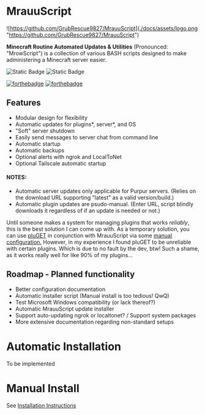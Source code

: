 # MrauuScript
![https://github.com/GrubRescue9827/MrauuScript](./docs/assets/logo.png "https://github.com/GrubRescue9827/MrauuScript")

 **Minecraft Routine Automated Updates & Utilities** (Pronounced: "MrowScript") is a collection of various BASH scripts designed to make administering a Minecraft server easier.

 ![Static Badge](https://img.shields.io/badge/Made_With-BASH-red?style=flat) ![Static Badge](https://img.shields.io/badge/Made_By-FEMBOYS-purple?style=flat)


 [![forthebadge](https://forthebadge.com/images/badges/0-percent-optimized.svg)](https://forthebadge.com) [![forthebadge](https://forthebadge.com/images/badges/contains-tasty-spaghetti-code.svg)](https://forthebadge.com)

## Features
* Modular design for flexibility
* Automatic updates for plugins*, server*, and OS
* "Soft" server shutdown
* Easily send messages to server chat from command line
* Automatic startup
* Automatic backups
* Optional alerts with ngrok and LocalToNet
* Optional Tailscale automatic startup

#### NOTES:
* Automatic server updates only applicable for Purpur servers. (Relies on the download URL supporting "latest" as a valid version/build.)
* Automatic plugin updates are psudo-manual. (Enter URL, script blindly downloads it regardless of if an update is needed or not.)

Until someone makes a system for managing plugins that works _reliably_, this is the best solution I can come up with. As a temporary solution, you can use [pluGET](https://github.com/Neocky/pluGET) in conjunction with MrauuScript via some [manual configuration.](./config/pluGET)
However, in my experience I found pluGET to be unreliable with certain plugins. Which is due to no fault by the dev, btw! Such a shame, as it works really well for like 90% of my plugins...

## Roadmap - Planned functionality
* Better configuration documentation
* Automatic installer script (Manual install is too tedious! QwQ)
* Test Microsoft Windows compatibility (or lack thereof?)
* Automatic MrauuScript update installer
* Support auto-updating ngrok or localtonet? / Support system packages
* More extensive documentation regarding non-standard setups

# Automatic Installation
To be implemented

# Manual Install
See [Installation Instructions](./docs/install.md)
